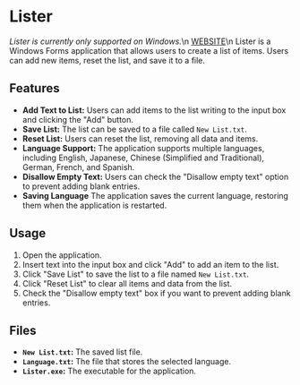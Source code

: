 # Lister

*Lister is currently only supported on Windows.*\n
[WEBSITE](https://tier.game-cave.net/lister/Lister.html)\n
Lister is a Windows Forms application that allows users to create a list of items. Users can add new items, reset the list, and save it to a file.

## Features

- **Add Text to List:** Users can add items to the list writing to the input box and clicking the "Add" button.
- **Save List:** The list can be saved to a file called `New List.txt`.
- **Reset List:** Users can reset the list, removing all data and items.
- **Language Support:** The application supports multiple languages, including English, Japanese, Chinese (Simplified and Traditional), German, French, and Spanish.
- **Disallow Empty Text:** Users can check the "Disallow empty text" option to prevent adding blank entries.
- **Saving Language** The application saves the current language, restoring them when the application is restarted.

## Usage

1. Open the application.
3. Insert text into the input box and click "Add" to add an item to the list.
4. Click "Save List" to save the list to a file named `New List.txt`.
5. Click "Reset List" to clear all items and data from the list.
6. Check the "Disallow empty text" box if you want to prevent adding blank entries.

## Files

- **`New List.txt`:** The saved list file.
- **`Language.txt`:** The file that stores the selected language.
- **`Lister.exe`:** The executable for the application.
